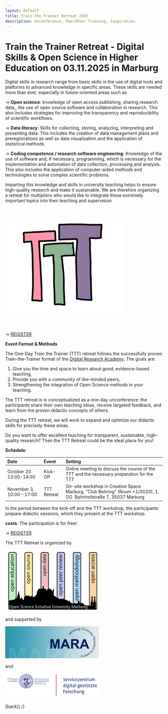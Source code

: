 ```yaml
---
layout: default
title: Train-the-Trainer Retreat 2025
description: Unconference, Peer2Peer Training, Inspiration.
---
```



# Train the Trainer Retreat - Digital Skills & Open Science in Higher Education on 03.11.2025 in Marburg

Digital skills in research range from basic skills in the use of digital tools and platforms to advanced knowledge in specific areas. These skills are needed more than ever, especially in future-oriented areas such as

→ **Open science**: knowledge of open access publishing, sharing research data,, the use of open source software and collaboration in research. This also includes strategies for improving the transparency and reproducibility of scientific workflows.

→ **Data literacy**: Skills for collecting, storing, analyzing, interpreting and presenting data. This includes the creation of data management plans and preregistrations as well as data visualization and the application of statistical methods.

→ **Coding competence / research software engineering**: Knowledge of the use of software and, if necessary, programming, which is necessary for the implementation and automation of data collection, processing and analysis. This also includes the application of computer-aided methods and technologies to solve complex scientific problems.

Imparting this knowledge and skills in university teaching helps to ensure high-quality research and make it sustainable.
We are therefore organizing a retreat for multipliers who would like to integrate these extremely important topics into their teaching and supervision.

<br>

![TTT-Logo](./assets/images/TTT_Logo.png)

<br>


→ <a href="https://redcap.kks.uni-marburg.de/surveys/?s=9TWKDAF8KWYPM7CN">REGISTER</a>

**Event Format & Methods**


The One-Day Train the Trainer (TTT) retreat follows the successfully proven Train-the-Trainer format of the <a href="https://digital-research.academy/">Digital Research Academy</a>.
The goals are:
1. Give you the time and space to learn about good, evidence-based teaching,
2. Provide you with a community of like-minded peers,
3. Strengthening the integration of Open Science methods in your teaching.

The TTT retreat is is conceptualized as a one-day unconference: the participants share their own teaching ideas, receive targeted feedback, and learn from the proven didactic concepts of others.

During the TTT retreat, we will work to expand and optimize our didactic skills for precisely these areas. 
 
Do you want to offer excellent teaching for transparent, sustainable, high-quality research?
Then the TTT Retreat could be the ideal place for you!



**Schedule**:

| Date | Event | Setting |
|:---------------|:--------------|:---------------|
| October 20 13:00-14:00 | Kick-Off | Online meeting to discuss the course of the TTT and the necessary preparation for the TTT |
| November 3, 10:00 – 17:00 | TTT Retreat | On-site workshop in Creative Space Marburg, "Club Behring" (Room +1/0020), 1. OG  Bahnhofstraße 7, 35037 Marburg |

In the period between the kick-off and the TTT workshop, the participants prepare didactic sessions, which they present at the TTT workshop.


**costs**: The participation is for free!

→ <a href="https://redcap.kks.uni-marburg.de/surveys/?s=9TWKDAF8KWYPM7CN">REGISTER</a>


The TTT Retreat is organized by 

<img src="./assets/images/OSIUM_logo.png" alt="OSIUM-Logo" width="300">

and supported by

<img src="./assets/images/mara-logo.jpeg" alt="MARA-Logo" width="300">

and

<img src="./assets/images/eResearch-logo.png" alt="MARA-Logo" width="300">


<br>
<br>
[back](./)
